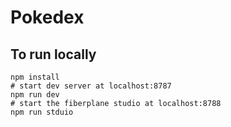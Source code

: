 # Pokedex

## To run locally

```
npm install
# start dev server at localhost:8787
npm run dev
# start the fiberplane studio at localhost:8788
npm run stduio
```
